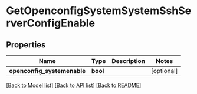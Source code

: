 # GetOpenconfigSystemSystemSshServerConfigEnable

## Properties
Name | Type | Description | Notes
------------ | ------------- | ------------- | -------------
**openconfig_systemenable** | **bool** |  | [optional] 

[[Back to Model list]](../README.md#documentation-for-models) [[Back to API list]](../README.md#documentation-for-api-endpoints) [[Back to README]](../README.md)


